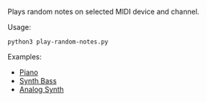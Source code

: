 Plays random notes on selected MIDI device and channel.

Usage:

`python3 play-random-notes.py`

Examples:

* [Piano](./examples/piano.mp3)
* [Synth Bass](./examples/synth_bass.mp3)
* [Analog Synth](./examples/analog_synth.mp3)



